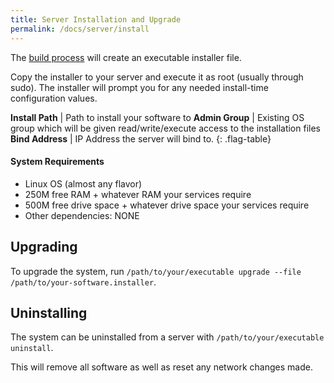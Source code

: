 ```yaml
---
title: Server Installation and Upgrade
permalink: /docs/server/install
---
```


The [build process](/docs/cli) will create an executable installer file.

Copy the installer to your server and execute it as root (usually through sudo).
The installer will prompt you for any needed install-time configuration values.

**Install Path** | Path to install your software to 
**Admin Group** | Existing OS group which will be given read/write/execute access to the installation files 
**Bind Address** | IP Address the server will bind to.
{: .flag-table}

#### System Requirements

- Linux OS (almost any flavor)
- 250M free RAM + whatever RAM your services require
- 500M free drive space + whatever drive space your services require
- Other dependencies: NONE 

## Upgrading

To upgrade the system, run `/path/to/your/executable upgrade --file /path/to/your-software.installer`.

## Uninstalling

The system can be uninstalled from a server with `/path/to/your/executable uninstall`. 

This will remove all software as well as reset any network changes made.   

